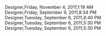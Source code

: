﻿Designer,Friday, November 4, 2011,1:19 AM  Designer,Friday, September 9, 2011,8:34 PM  Designer,Tuesday, September 6, 2011,8:40 PM  Designer,Tuesday, September 6, 2011,5:30 PM  Designer,Tuesday, September 6, 2011,5:30 PM